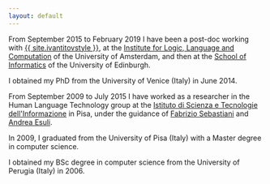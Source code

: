 ```yaml
---
layout: default
---
```


From September 2015 to February 2019 I have been a post-doc working with [{{ site.ivantitovstyle }}]({{site.ivan_titov}}), at the [Institute for Logic, Language and Computation](https://www.illc.uva.nl) of the University of Amsterdam, and then at the [School of Informatics](http://www.ed.ac.uk/informatics) of the University of Edinburgh.

I obtained my PhD from the University of Venice (Italy) in June 2014.

From September 2009 to July 2015 I have worked as a researcher in the Human Language Technology group at the [Istituto di Scienza e Tecnologie dell'Informazione](http://www.isti.cnr.it) in Pisa, under the guidance of [Fabrizio Sebastiani](http://nmis.isti.cnr.it/sebastiani/) and [Andrea Esuli](http://www.esuli.it).

In 2009, I graduated from the University of Pisa (Italy) with a Master degree in computer science.

I obtained my BSc degree in computer science from the University of Perugia (Italy) in 2006.
